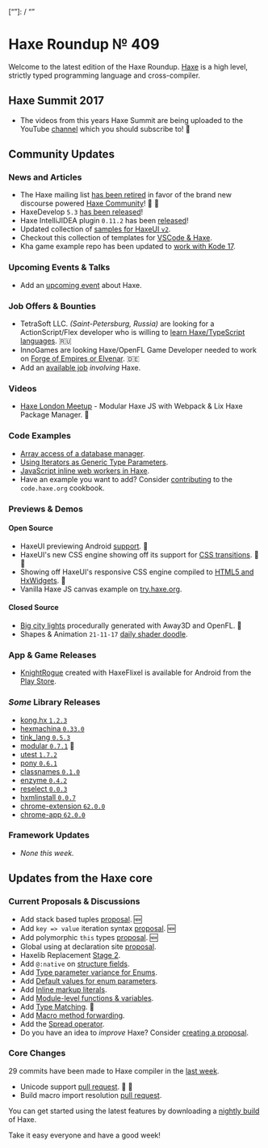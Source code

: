 [_template]: ../templates/roundup.html
[date]: / "2017-11-23 10:00:00"
[modified]: / "2017-11-23 10:06:00"
[published]: / "2017-11-23 12:00:00"
[description]: / "The latest news covering the Haxe community, featuring upcoming talks, the latest HaxeLib releases, game previews and lots more!"
[“”]: / “”

# Haxe Roundup № 409

Welcome to the latest edition of the Haxe Roundup. [Haxe](http://haxe.org/?utm_source=haxe.io) is a high level, strictly typed programming language and cross-compiler.

## Haxe Summit 2017

- The videos from this years Haxe Summit are being uploaded to the YouTube [channel](https://www.youtube.com/channel/UCGTson1aVohkJnbrqpNBXqg) which you should subscribe to! :tada:

## Community Updates

### News and Articles

- The Haxe mailing list [has been retired](https://groups.google.com/forum/#!topic/haxelang/HUxJrxSz6uA) in favor of the brand new discourse powered [Haxe Community](http://community.haxe.org/)! :wave: :star2:
- HaxeDevelop `5.3` [has been released](http://haxedevelop.org/haxedevelop-5.3.html)!
- Haxe IntelliJIDEA plugin `0.11.2` has been [released](http://community.haxe.org/t/release-0-11-2-of-the-haxetoolkit-plugin-for-intellij-idea-is-available/218/1)!
- Updated collection of [samples for HaxeUI `v2`](https://github.com/r3d9u11/haxe-basics/tree/master/4_ExtLib/4.4_GuiFrameworks/4.4.2_HaxeUI#contain).
- Checkout this collection of templates for [VSCode & Haxe](https://github.com/r3d9u11/vscode-templates#haxe).
- Kha game example repo has been updated to [work with Kode 17](https://twitter.com/JohnDoughty6/status/933554474257444864).

### Upcoming Events & Talks

- Add an [upcoming event](https://github.com/skial/haxe.io/labels/events) about Haxe.

### Job Offers & Bounties

- TetraSoft LLC. _(Saint-Petersburg, Russia)_ are looking for a ActionScript/Flex developer who is willing to [learn Haxe/TypeScript languages](http://www.flasher.ru/forum/showthread.php?t=214635). :ru:
- InnoGames are looking Haxe/OpenFL Game Developer needed to work on [Forge of Empires or Elvenar](https://github.com/skial/haxe.io/issues/444). :de:
- Add an [available job](https://github.com/skial/haxe.io/labels/jobs) _involving_ Haxe.

### Videos

- [Haxe London Meetup](https://www.youtube.com/watch?v=CDGAUBEzo6Y) - Modular Haxe JS with Webpack & Lix Haxe Package Manager. :star2:

### Code Examples

- [Array access of a database manager](https://code.haxe.org/category/abstract-types/array-access-db-manager.html).
- [Using Iterators as Generic Type Parameters](https://code.haxe.org/category/abstract-types/using-iterators-as-generic-type-parameters.html).
- [JavaScript inline web workers in Haxe](https://code.haxe.org/category/javascript/javascript-inline-workers.html).
- Have an example you want to add? Consider [contributing](https://github.com/HaxeFoundation/code-cookbook#contributing-articles) to the `code.haxe.org` cookbook.

### Previews & Demos

#### Open Source

- HaxeUI previewing Android [support](https://twitter.com/IanHarrigan1982/status/933396427543404544). :star2:
- HaxeUI's new CSS engine showing off its support for [CSS transitions](https://twitter.com/IanHarrigan1982/status/931576016681697282). :star2: :tada:
- Showing off HaxeUI's responsive CSS engine compiled to [HTML5 and HxWidgets](https://twitter.com/IanHarrigan1982/status/930836219101089794). :star2:
- Vanilla Haxe JS canvas example on [try.haxe.org](https://try.haxe.org/#94aC4).

#### Closed Source

- [Big city lights](https://twitter.com/watawatabou/status/933274372936265728) procedurally generated with Away3D and OpenFL. :star2:
- Shapes & Animation `21-11-17` [daily shader doodle](https://twitter.com/lewislepton/status/933083342244843520).

### App & Game Releases

- [KnightRogue](https://twitter.com/seiren_games/status/932596693303828481) created with HaxeFlixel is available for Android from the [Play Store](https://play.google.com/store/apps/details?id=com.seirengames.knightrogue).

### _Some_ Library Releases

- [kong.hx `1.2.3`](http://lib.haxe.org/p/kong.hx)
- [hexmachina `0.33.0`](http://lib.haxe.org/p/hexmachina)
- [tink_lang `0.5.3`](http://lib.haxe.org/p/tink_lang)
- [modular `0.7.1`](http://lib.haxe.org/p/modular) :star2:
- [utest `1.7.2`](http://lib.haxe.org/p/utest)
- [pony `0.6.1`](http://lib.haxe.org/p/pony)
- [classnames `0.1.0`](http://lib.haxe.org/p/classnames)
- [enzyme `0.4.2`](http://lib.haxe.org/p/enzyme)
- [reselect `0.0.3`](http://lib.haxe.org/p/reselect)
- [hxmlinstall `0.0.7`](http://lib.haxe.org/p/hxmlinstall)
- [chrome-extension `62.0.0`](http://lib.haxe.org/p/chrome-extension)
- [chrome-app `62.0.0`](http://lib.haxe.org/p/chrome-app)


### Framework Updates

- _None this week._

## Updates from the Haxe core

### Current Proposals & Discussions

- Add stack based tuples [proposal](https://github.com/HaxeFoundation/haxe-evolution/pull/38). :new:
- Add `key => value` iteration syntax [proposal](https://github.com/HaxeFoundation/haxe-evolution/pull/37). :new:
- Add polymorphic `this` types [proposal](https://github.com/HaxeFoundation/haxe-evolution/pull/36). :new:
- Global using at declaration site [proposal](https://github.com/HaxeFoundation/haxe-evolution/issues/35).
- Haxelib Replacement [Stage 2](https://github.com/HaxeFoundation/haxe-evolution/issues/34).
- Add `@:native` on [structure fields](https://github.com/HaxeFoundation/haxe-evolution/pull/32).
- Add [Type parameter variance for Enums](https://github.com/HaxeFoundation/haxe-evolution/pull/28).
- Add [Default values for enum parameters](https://github.com/HaxeFoundation/haxe-evolution/issues/27).
- Add [Inline markup literals](https://github.com/HaxeFoundation/haxe-evolution/pull/26).
- Add [Module-level functions & variables](https://github.com/HaxeFoundation/haxe-evolution/pull/24).
- Add [Type Matching](https://github.com/HaxeFoundation/haxe-evolution/pull/20). :star2:
- Add [Macro method forwarding](https://github.com/HaxeFoundation/haxe-evolution/pull/18).
- Add the [Spread operator](https://github.com/HaxeFoundation/haxe-evolution/pull/7).
- Do you have an idea to _improve_ Haxe? Consider [creating a proposal].

### Core Changes

29 commits have been made to Haxe compiler in the [last week].

- Unicode support [pull request](https://github.com/HaxeFoundation/haxe/pull/6748). :star2: :pray:
- Build macro import resolution [pull request](https://github.com/HaxeFoundation/haxe/pull/6746).

You can get started using the latest features by downloading a [nightly build] of Haxe.

Take it easy everyone and have a good week!

[last week]: https://github.com/issues?utf8=%E2%9C%93&q=closed%3A2017-11-16..2017-11-23+org%3Ahaxefoundation+is%3Aclosed+
[nightly build]: http://build.haxe.org
[creating a proposal]: https://github.com/HaxeFoundation/haxe-evolution

